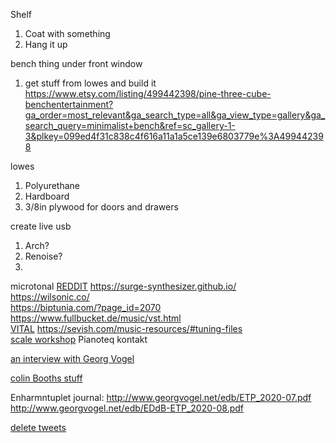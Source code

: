 Shelf
1. Coat with something
2. Hang it up

bench thing under front window
1. get stuff from lowes and build it
https://www.etsy.com/listing/499442398/pine-three-cube-benchentertainment?ga_order=most_relevant&ga_search_type=all&ga_view_type=gallery&ga_search_query=minimalist+bench&ref=sc_gallery-1-3&plkey=099ed4f31c838c4f616a11a1a5ce139e6803779e%3A499442398

lowes
1. Polyurethane
2. Hardboard
3. 3/8in plywood for doors and drawers

create live usb
1. Arch?
2. Renoise?
3. 

microtonal
[REDDIT](https://www.reddit.com/r/microtonal/comments/12spjfn/what_are_some_free_easytouse_microtonal_vsts/)
https://surge-synthesizer.github.io/  
https://wilsonic.co/  
https://biptunia.com/?page_id=2070  
https://www.fullbucket.de/music/vst.html  
[VITAL](https://vital.audio/#getvital)
https://sevish.com/music-resources/#tuning-files  
[scale workshop](https://sevish.com/scaleworkshop/?version=2.1.0)
Pianoteq
kontakt

[an interview with Georg Vogel](https://15questions.net/interview/georg-vogel-dsilton-about-alternative-tuning-systems/page-1/)

[colin Booths stuff](https://www.colinbooth.co.uk/did-bach-really-mean-that-colin-booth)

Enharmntuplet journal:
http://www.georgvogel.net/edb/ETP_2020-07.pdf
http://www.georgvogel.net/edb/EDdB-ETP_2020-08.pdf

[delete tweets](https://www.wikihow.com/Delete-All-Tweets#:~:text=Download%20a%20free%20tool%20called,easy%20to%20delete%20all%20tweets.)


